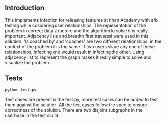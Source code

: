 ## Introduction

This implements infection for releasing features at Khan Academy with a/b testing while cosidering user relationships. The representation of the problem in correct data structure and the algorithm to solve it is really important. Adjacency lists and breadth first traversal were used in this solution. 'Is coached by' and 'coaches' are two different relationships; in the context of the problem it is the same. If two users share any one of these relationships, infecting one would result in infecting the other. Using adjacency list to represent the graph makes it really simple to solve and visualize the problem.

## Tests

```sh
python test.py
```

Test cases are present in the test.py, more test cases can be added to test them against the solution. All the test cases follow the spec to ensure correctness of the solution. There are two disjoint subgraphs in the userbase in the test script.
